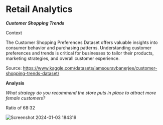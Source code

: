# Retail Analytics

**_Customer Shopping Trends_**

Context

The Customer Shopping Preferences Dataset offers valuable insights into consumer behavior and purchasing patterns. Understanding customer preferences and trends is critical for businesses to tailor their products, marketing strategies, and overall customer experience.

Source: https://www.kaggle.com/datasets/iamsouravbanerjee/customer-shopping-trends-dataset/

**Analysis**

_What strategy do you recommend the store puts in place to attract more female customers?_

Ratio of 68:32

![Screenshot 2024-01-03 184319](https://github.com/efejzic/Retail-Analytics/assets/119814593/65e80605-f9d3-4b25-bed1-9687a0d3f247)

